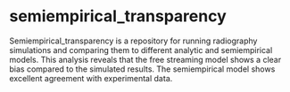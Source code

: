 # semiempirical_transparency

Semiempirical_transparency is a repository for running radiography simulations and comparing them to different analytic and semiempirical models. This analysis reveals that the free streaming model shows a clear bias compared to the simulated results. The semiempirical model shows excellent agreement with experimental data.
